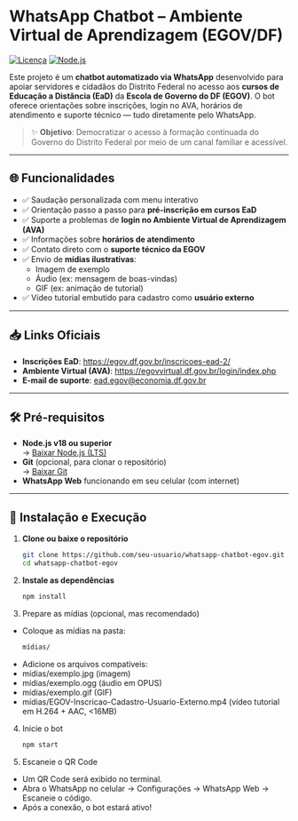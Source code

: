 # WhatsApp Chatbot – Ambiente Virtual de Aprendizagem (EGOV/DF)

[![Licença](https://img.shields.io/badge/Licença-Apache%202.0-blue.svg)](LICENSE)
[![Node.js](https://img.shields.io/badge/Node.js-18%2B-green)](https://nodejs.org/)

Este projeto é um **chatbot automatizado via WhatsApp** desenvolvido para apoiar servidores e cidadãos do Distrito Federal no acesso aos **cursos de Educação a Distância (EaD)** da **Escola de Governo do DF (EGOV)**. O bot oferece orientações sobre inscrições, login no AVA, horários de atendimento e suporte técnico — tudo diretamente pelo WhatsApp.

> ✨ **Objetivo**: Democratizar o acesso à formação continuada do Governo do Distrito Federal por meio de um canal familiar e acessível.

---

## 🌐 Funcionalidades

- ✅ Saudação personalizada com menu interativo  
- ✅ Orientação passo a passo para **pré-inscrição em cursos EaD**  
- ✅ Suporte a problemas de **login no Ambiente Virtual de Aprendizagem (AVA)**  
- ✅ Informações sobre **horários de atendimento**  
- ✅ Contato direto com o **suporte técnico da EGOV**  
- ✅ Envio de **mídias ilustrativas**:  
  - Imagem de exemplo  
  - Áudio (ex: mensagem de boas-vindas)  
  - GIF (ex: animação de tutorial)  
- ✅ Vídeo tutorial embutido para cadastro como **usuário externo**

---

## 📥 Links Oficiais

- **Inscrições EaD**: https://egov.df.gov.br/inscricoes-ead-2/  
- **Ambiente Virtual (AVA)**: https://egovvirtual.df.gov.br/login/index.php  
- **E-mail de suporte**: ead.egov@economia.df.gov.br

---

## 🛠️ Pré-requisitos

- **Node.js v18 ou superior**  
  → [Baixar Node.js (LTS)](https://nodejs.org/)
- **Git** (opcional, para clonar o repositório)  
  → [Baixar Git](https://git-scm.com/)
- **WhatsApp Web** funcionando em seu celular (com internet)

---

## 🚀 Instalação e Execução

1. **Clone ou baixe o repositório**
   ```bash
   git clone https://github.com/seu-usuario/whatsapp-chatbot-egov.git
   cd whatsapp-chatbot-egov
   ```

2. **Instale as dependências**
    ```bash
    npm install
    ```

3. Prepare as mídias (opcional, mas recomendado)
- Coloque as mídias na pasta:
    ```bash
    mídias/
    ```
- Adicione os arquivos compatíveis:
- mídias/exemplo.jpg (imagem)
- mídias/exemplo.ogg (áudio em OPUS)
- mídias/exemplo.gif (GIF)
- mídias/EGOV-Inscricao-Cadastro-Usuario-Externo.mp4 (vídeo tutorial em H.264 + AAC, <16MB)

4. Inicie o bot
    ```bash
    npm start
    ```

5. Escaneie o QR Code
- Um QR Code será exibido no terminal.
- Abra o WhatsApp no celular -> Configurações -> WhatsApp Web -> Escaneie o código.
- Após a conexão, o bot estará ativo!